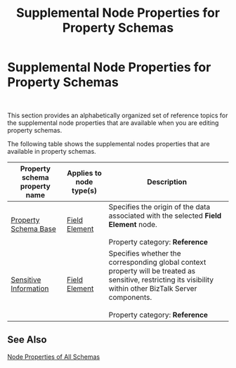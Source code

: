 ﻿---
title: Supplemental Node Properties for Property Schemas
TOCTitle: Supplemental Node Properties for Property Schemas
ms:assetid: 08a7aa68-be69-4ac0-8bc0-910896debf22
ms:mtpsurl: https://msdn.microsoft.com/en-us/library/Aa547092(v=BTS.80)
ms:contentKeyID: 51526049
ms.date: 08/30/2017
mtps_version: v=BTS.80
---

# Supplemental Node Properties for Property Schemas

 

This section provides an alphabetically organized set of reference topics for the supplemental node properties that are available when you are editing property schemas.

The following table shows the supplemental nodes properties that are available in property schemas.

<table>
<thead>
<tr class="header">
<th>Property schema property name</th>
<th>Applies to node type(s)</th>
<th>Description</th>
</tr>
</thead>
<tbody>
<tr class="odd">
<td><a href="property-schema-base-node-property-of-property-schemas.md">Property Schema Base</a></td>
<td><a href="field-element-node-properties.md">Field Element</a></td>
<td>Specifies the origin of the data associated with the selected <strong>Field Element</strong> node.<br />
<br />
Property category: <strong>Reference</strong></td>
</tr>
<tr class="even">
<td><a href="sensitive-information-node-property-of-property-schemas.md">Sensitive Information</a></td>
<td><a href="field-element-node-properties.md">Field Element</a></td>
<td>Specifies whether the corresponding global context property will be treated as sensitive, restricting its visibility within other BizTalk Server components.<br />
<br />
Property category: <strong>Reference</strong></td>
</tr>
</tbody>
</table>


## See Also

[Node Properties of All Schemas](node-properties-of-all-schemas.md)

